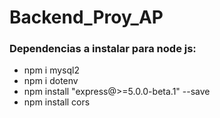 # Backend_Proy_AP

### Dependencias a instalar para node js:

- npm i mysql2
- npm i dotenv
- npm install "express@>=5.0.0-beta.1" --save
- npm install cors